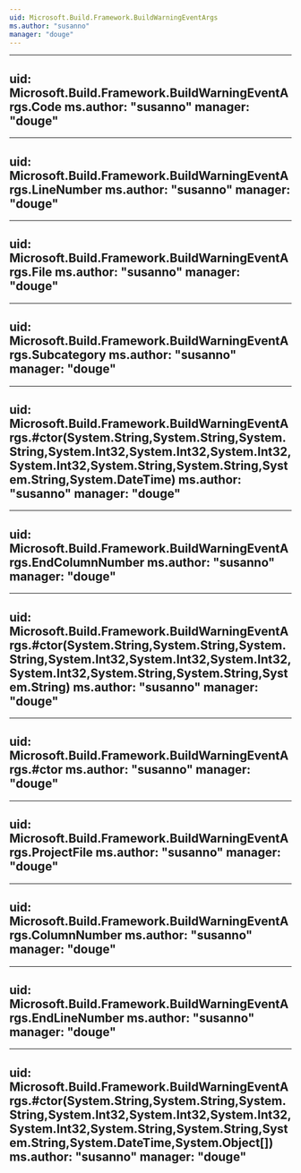 ```yaml
---
uid: Microsoft.Build.Framework.BuildWarningEventArgs
ms.author: "susanno"
manager: "douge"
---
```


---
uid: Microsoft.Build.Framework.BuildWarningEventArgs.Code
ms.author: "susanno"
manager: "douge"
---

---
uid: Microsoft.Build.Framework.BuildWarningEventArgs.LineNumber
ms.author: "susanno"
manager: "douge"
---

---
uid: Microsoft.Build.Framework.BuildWarningEventArgs.File
ms.author: "susanno"
manager: "douge"
---

---
uid: Microsoft.Build.Framework.BuildWarningEventArgs.Subcategory
ms.author: "susanno"
manager: "douge"
---

---
uid: Microsoft.Build.Framework.BuildWarningEventArgs.#ctor(System.String,System.String,System.String,System.Int32,System.Int32,System.Int32,System.Int32,System.String,System.String,System.String,System.DateTime)
ms.author: "susanno"
manager: "douge"
---

---
uid: Microsoft.Build.Framework.BuildWarningEventArgs.EndColumnNumber
ms.author: "susanno"
manager: "douge"
---

---
uid: Microsoft.Build.Framework.BuildWarningEventArgs.#ctor(System.String,System.String,System.String,System.Int32,System.Int32,System.Int32,System.Int32,System.String,System.String,System.String)
ms.author: "susanno"
manager: "douge"
---

---
uid: Microsoft.Build.Framework.BuildWarningEventArgs.#ctor
ms.author: "susanno"
manager: "douge"
---

---
uid: Microsoft.Build.Framework.BuildWarningEventArgs.ProjectFile
ms.author: "susanno"
manager: "douge"
---

---
uid: Microsoft.Build.Framework.BuildWarningEventArgs.ColumnNumber
ms.author: "susanno"
manager: "douge"
---

---
uid: Microsoft.Build.Framework.BuildWarningEventArgs.EndLineNumber
ms.author: "susanno"
manager: "douge"
---

---
uid: Microsoft.Build.Framework.BuildWarningEventArgs.#ctor(System.String,System.String,System.String,System.Int32,System.Int32,System.Int32,System.Int32,System.String,System.String,System.String,System.DateTime,System.Object[])
ms.author: "susanno"
manager: "douge"
---
